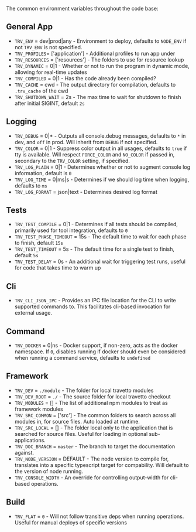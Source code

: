 The common environment variables throughout the code base:

## General App
* `TRV_ENV` = dev|prod|any        - Environment to deploy, defaults to `NODE_ENV` if not `TRV_ENV` is not specified.
* `TRV_PROFILES`= ['application'] - Additional profiles to run app under
* `TRV_RESOURCES` = ['resources'] - The folders to use for resource lookup
* `TRV_DYNAMIC` = 0|1             - Whether or not to run the program in dynamic mode, allowing for real-time updates
* `TRV_COMPILED` = 0|1            - Has the code already been compiled?
* `TRV_CACHE` = cwd               - The output directory for compilation, defaults to `.trv_cache` of the cwd
* `TRV_SHUTDOWN_WAIT` = 2s        - The max time to wait for shutdown to finish after initial SIGINT, default `2s`

## Logging 
* `TRV_DEBUG` = 0|*               - Outputs all console.debug messages, defaults to `*` in dev, and `off` in prod.  Will inherit from `DEBUG` if not specified.
* `TRV_COLOR` = 0|1               - Suppress color output in all usages, defaults to `true` if tty is available.  Will respect `FORCE_COLOR` and `NO_COLOR` if passed in, secondary to the `TRV_COLOR` setting, if specified.
* `TRV_LOG_PLAIN` = 0|1           - Determines whether or not to augment console log information, default is `0`
* `TRV_LOG_TIME` = 0|ms|s         - Determines if we should log time when logging, defaults to `ms` 
* `TRV_LOG_FORMAT` = json|text    - Determines desired log format

## Tests
* `TRV_TEST_COMPILE` = 0|1        - Determines if all tests should be compiled, primarily used for tool integration, defaults to `0`
* `TRV_TEST_PHASE_TIMEOUT` = 15s  - The default time to wait for each phase to finish, default `15s`
* `TRV_TEST_TIMEOUT` = 5s         - The default time for a single test to finish, default `5s`
* `TRV_TEST_DELAY` = 0s           - An additional wait for triggering test runs, useful for code that takes time to warm up

## Cli
* `TRV_CLI_JSON_IPC`              - Provides an IPC file location for the CLI to write supported commands to.  This facilitates cli-based invocation for external usage.

## Command
* `TRV_DOCKER` = 0|ns             - Docker support, if non-zero, acts as the docker namespace.  If `0`, disables running if docker should even be considered when running a command service, defaults to `undefined`

## Framework
* `TRV_DEV` = `./module`          - The folder for local travetto modules
* `TRV_DEV_ROOT` = `./`           - The source folder for local travetto checkout
* `TRV_MODULES` = []              - The list of additional npm modules to treat as framework modules
* `TRV_SRC_COMMON` = ['src']      - The common folders to search across all modules in, for source files.  Auto loaded at runtime.
* `TRV_SRC_LOCAL` = []            - The folder local only to the application that is searched for source files.  Useful for loading in optional sub-applications.
* `TRV_DOC_BRANCH` = `master`     - The branch to target the documentation against.
* `TRV_NODE_VERSION` = DEFAULT    - The node version to compile for, translates into a specific typescript target for compability. Will default to the version of node running.
* `TRV_CONSOLE_WIDTH`             - An override for controlling output-width for cli-based operations.

## Build
* `TRV_FLAT` = `0`                -  Will not follow transitive deps when running operations.  Useful for manual deploys of specific versions